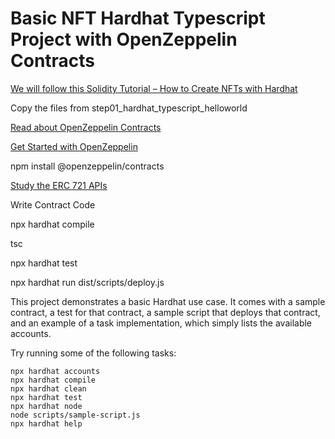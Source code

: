 # Basic NFT Hardhat Typescript Project with OpenZeppelin Contracts

[We will follow this Solidity Tutorial – How to Create NFTs with Hardhat](https://www.freecodecamp.org/news/solidity-tutorial-hardhat-nfts/)

Copy the files from step01_hardhat_typescript_helloworld

[Read about OpenZeppelin Contracts](https://openzeppelin.com/contracts/)

[Get Started with OpenZeppelin](https://docs.openzeppelin.com/contracts/4.x/)

npm install @openzeppelin/contracts

[Study the ERC 721 APIs](https://docs.openzeppelin.com/contracts/4.x/api/token/erc721)

Write Contract Code

npx hardhat compile

tsc

npx hardhat test

npx hardhat run dist/scripts/deploy.js





This project demonstrates a basic Hardhat use case. It comes with a sample contract, a test for that contract, a sample script that deploys that contract, and an example of a task implementation, which simply lists the available accounts.

Try running some of the following tasks:

```shell
npx hardhat accounts
npx hardhat compile
npx hardhat clean
npx hardhat test
npx hardhat node
node scripts/sample-script.js
npx hardhat help
```
